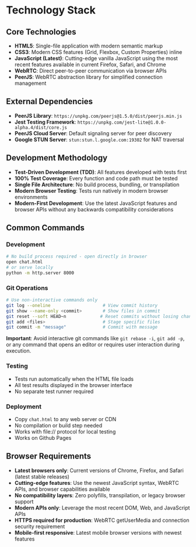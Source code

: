 # Technology Stack

## Core Technologies

- **HTML5**: Single-file application with modern semantic markup
- **CSS3**: Modern CSS features (Grid, Flexbox, Custom Properties) inline
- **JavaScript (Latest)**: Cutting-edge vanilla JavaScript using the most recent features available in current Firefox, Safari, and Chrome
- **WebRTC**: Direct peer-to-peer communication via browser APIs
- **PeerJS**: WebRTC abstraction library for simplified connection management

## External Dependencies

- **PeerJS Library**: `https://unpkg.com/peerjs@1.5.0/dist/peerjs.min.js`
- **Jest Testing Framework**: `https://unpkg.com/jest-lite@1.0.0-alpha.4/dist/core.js`
- **PeerJS Cloud Server**: Default signaling server for peer discovery
- **Google STUN Server**: `stun:stun.l.google.com:19302` for NAT traversal

## Development Methodology

- **Test-Driven Development (TDD)**: All features developed with tests first
- **100% Test Coverage**: Every function and code path must be tested
- **Single File Architecture**: No build process, bundling, or transpilation
- **Modern Browser Testing**: Tests run natively in modern browser environments
- **Modern-First Development**: Use the latest JavaScript features and browser APIs without any backwards compatibility considerations

## Common Commands

### Development

```bash
# No build process required - open directly in browser
open chat.html
# or serve locally
python -m http.server 8000
```

### Git Operations

```bash
# Use non-interactive commands only
git log --oneline                    # View commit history
git show --name-only <commit>        # Show files in commit
git reset --soft HEAD~n             # Reset commits without losing changes
git add <files>                      # Stage specific files
git commit -m "message"              # Commit with message
```

**Important**: Avoid interactive git commands like `git rebase -i`, `git add -p`, or any command that opens an editor or requires user interaction during execution.

### Testing

- Tests run automatically when the HTML file loads
- All test results displayed in the browser interface
- No separate test runner required

### Deployment

- Copy `chat.html` to any web server or CDN
- No compilation or build step needed
- Works with file:// protocol for local testing
- Works on Github Pages

## Browser Requirements

- **Latest browsers only**: Current versions of Chrome, Firefox, and Safari (latest stable releases)
- **Cutting-edge features**: Use the newest JavaScript syntax, WebRTC APIs, and browser capabilities available
- **No compatibility layers**: Zero polyfills, transpilation, or legacy browser support
- **Modern APIs only**: Leverage the most recent DOM, Web, and JavaScript APIs
- **HTTPS required for production**: WebRTC getUserMedia and connection security requirement
- **Mobile-first responsive**: Latest mobile browser versions with newest features
